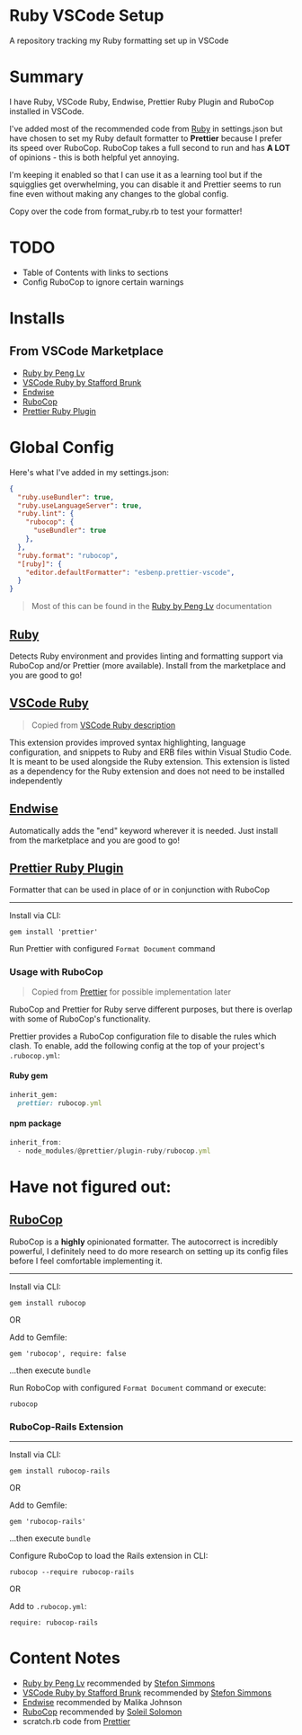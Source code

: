 # Ruby VSCode Setup

A repository tracking my Ruby formatting set up in VSCode

# Summary

I have Ruby, VSCode Ruby, Endwise, Prettier Ruby Plugin and RuboCop installed in VSCode.

 I've added most of the recommended code from [Ruby](https://github.com/rubyide/vscode-ruby) in settings.json but have chosen to set my Ruby default formatter to **Prettier** because I prefer its speed over RuboCop. RuboCop takes a full second to run and has **A LOT** of opinions - this is both helpful yet annoying. 

I'm keeping it enabled so that I can use it as a learning tool but if the squigglies get overwhelming, you can disable it and Prettier seems to run fine even without making any changes to the global config.

Copy over the code from format_ruby.rb to test your formatter!

# TODO

- Table of Contents with links to sections
- Config RuboCop to ignore certain warnings

# Installs

## From VSCode Marketplace

- [Ruby by Peng Lv](https://github.com/rubyide/vscode-ruby)
- [VSCode Ruby by Stafford Brunk](https://github.com/rubyide/vscode-ruby)
- [Endwise](https://github.com/kaiwood/vscode-endwise)
- [RuboCop](https://github.com/rubocop-hq/rubocop)
- [Prettier Ruby Plugin](https://github.com/prettier/plugin-ruby)

# Global Config

Here's what I've added in my settings.json:
```json
{
  "ruby.useBundler": true,
  "ruby.useLanguageServer": true,
  "ruby.lint": {
    "rubocop": {
      "useBundler": true
    },
  },
  "ruby.format": "rubocop",
  "[ruby]": {
    "editor.defaultFormatter": "esbenp.prettier-vscode",
  }
}
```
> Most of this can be found in the [Ruby by Peng Lv](https://github.com/rubyide/vscode-ruby) documentation

## [Ruby](https://github.com/rubyide/vscode-ruby)

Detects Ruby environment and provides linting and formatting support via RuboCop and/or Prettier (more available). Install from the marketplace and you are good to go!

## [VSCode Ruby](https://github.com/rubyide/vscode-ruby)

> Copied from [VSCode Ruby description](https://marketplace.visualstudio.com/items?itemName=wingrunr21.vscode-ruby)

This extension provides improved syntax highlighting, language configuration, and snippets to Ruby and ERB files within Visual Studio Code. It is meant to be used alongside the Ruby extension. This extension is listed as a dependency for the Ruby extension and does not need to be installed independently

## [Endwise](https://github.com/kaiwood/vscode-endwise)

Automatically adds the "end" keyword wherever it is needed. Just install from the marketplace and you are good to go!

## [Prettier Ruby Plugin](https://github.com/prettier/plugin-ruby)

Formatter that can be used in place of or in conjunction with RuboCop

---
Install via CLI:
```
gem install 'prettier'
```

Run Prettier with configured `Format Document` command

### Usage with RuboCop

> Copied from [Prettier](https://github.com/prettier/plugin-ruby) for possible implementation later

RuboCop and Prettier for Ruby serve different purposes, but there is overlap with some of RuboCop's functionality.

Prettier provides a RuboCop configuration file to disable the rules which clash. To enable, add the following config at the top of your project's `.rubocop.yml`:

#### Ruby gem

```ruby
inherit_gem:
  prettier: rubocop.yml
```

#### npm package

```js
inherit_from:
  - node_modules/@prettier/plugin-ruby/rubocop.yml
```

# Have not figured out:

## [RuboCop](https://github.com/rubocop-hq/rubocop)

RuboCop is a **highly** opinionated formatter. The autocorrect is incredibly powerful, I definitely need to do more research on setting up its config files before I feel comfortable implementing it.

---

Install via CLI:

```
gem install rubocop
```

OR

Add to Gemfile:
```
gem 'rubocop', require: false
```

...then execute `bundle`

Run RoboCop with configured `Format Document` command or execute:
```
rubocop
```

### RuboCop-Rails Extension

---

Install via CLI: 

```
gem install rubocop-rails
```

OR

Add to Gemfile: 
```
gem 'rubocop-rails'
```
...then execute `bundle`

Configure RuboCop to load the Rails extension in CLI: 
```
rubocop --require rubocop-rails
```

OR

Add to `.rubocop.yml`: 
```
require: rubocop-rails
```


# Content Notes
- [Ruby by Peng Lv](https://github.com/rubyide/vscode-ruby) recommended by [Stefon Simmons](https://github.com/stefonsimmons)
- [VSCode Ruby by Stafford Brunk](https://github.com/rubyide/vscode-ruby) recommended by [Stefon Simmons](https://github.com/stefonsimmons)
- [Endwise](https://github.com/kaiwood/vscode-endwise) recommended by Malika Johnson
- [RuboCop](https://github.com/rubocop-hq/rubocop) recommended by [Soleil Solomon](https://github.com/soleilyasmina)
- scratch.rb code from [Prettier](https://github.com/prettier/plugin-ruby)
